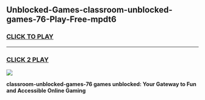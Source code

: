 
## Unblocked-Games-classroom-unblocked-games-76-Play-Free-mpdt6
<h3>
<a href="https://premium76.site?title=classroom-unblocked-games-76&ref=09A">CLICK TO PLAY</a></h3>
<hr>

<h3>
<a href="https://premium76.site?title=classroom-unblocked-games-76&ref=09A">CLICK 2 PLAY</a>
  
</h3>

<a href="https://premium76.site?title=classroom-unblocked-games-76&ref=09A"><img src="https://clearcache.store/games.png"></a>


**classroom-unblocked-games-76 games unblocked: Your Gateway to Fun and Accessible Online Gaming**

